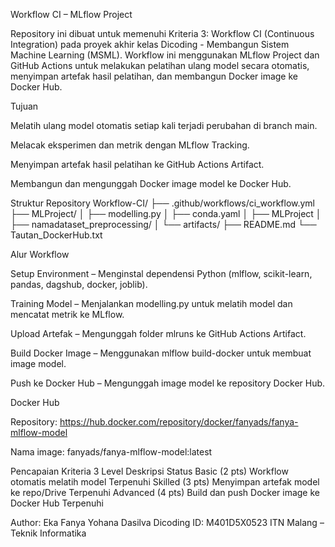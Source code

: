 Workflow CI – MLflow Project

Repository ini dibuat untuk memenuhi Kriteria 3: Workflow CI (Continuous Integration) pada proyek akhir kelas Dicoding - Membangun Sistem Machine Learning (MSML).
Workflow ini menggunakan MLflow Project dan GitHub Actions untuk melakukan pelatihan ulang model secara otomatis, menyimpan artefak hasil pelatihan, dan membangun Docker image ke Docker Hub.

Tujuan

Melatih ulang model otomatis setiap kali terjadi perubahan di branch main.

Melacak eksperimen dan metrik dengan MLflow Tracking.

Menyimpan artefak hasil pelatihan ke GitHub Actions Artifact.

Membangun dan mengunggah Docker image model ke Docker Hub.

Struktur Repository
Workflow-CI/
├── .github/workflows/ci_workflow.yml
├── MLProject/
│   ├── modelling.py
│   ├── conda.yaml
│   ├── MLProject
│   ├── namadataset_preprocessing/
│   └── artifacts/
├── README.md
└── Tautan_DockerHub.txt

Alur Workflow

Setup Environment – Menginstal dependensi Python (mlflow, scikit-learn, pandas, dagshub, docker, joblib).

Training Model – Menjalankan modelling.py untuk melatih model dan mencatat metrik ke MLflow.

Upload Artefak – Mengunggah folder mlruns ke GitHub Actions Artifact.

Build Docker Image – Menggunakan mlflow build-docker untuk membuat image model.

Push ke Docker Hub – Mengunggah image model ke repository Docker Hub.

Docker Hub

Repository:
https://hub.docker.com/repository/docker/fanyads/fanya-mlflow-model

Nama image:
fanyads/fanya-mlflow-model:latest

Pencapaian Kriteria 3
Level	Deskripsi	Status
Basic (2 pts)	Workflow otomatis melatih model	Terpenuhi
Skilled (3 pts)	Menyimpan artefak model ke repo/Drive	Terpenuhi
Advanced (4 pts)	Build dan push Docker image ke Docker Hub	Terpenuhi

Author:
Eka Fanya Yohana Dasilva
Dicoding ID: M401D5X0523
ITN Malang – Teknik Informatika
